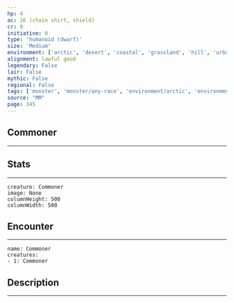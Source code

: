 ```yaml
---
hp: 4
ac: 16 (chain shirt, shield)
cr: 0
initiative: 0
type: 'humanoid (dwarf)'    
size: 'Medium'
environment: ['arctic', 'desert', 'coastal', 'grassland', 'hill', 'urban', 'forest']
alignment: lawful good
legendary: False
lair: False
mythic: False
regional: False
tags: ['monster', 'monster/any-race', 'environment/arctic', 'environment/desert', 'environment/coastal', 'environment/grassland', 'environment/hill', 'environment/urban', 'environment/forest']
source: "MM"
page: 345
---
```


## Commoner
---



## Stats
---

```statblock
creature: Commoner
image: None
columnHeight: 500
columnWidth: 500
```

## Encounter
---

```encounter-table
name: Commoner
creatures:
- 1: Commoner
```

## Description
---




